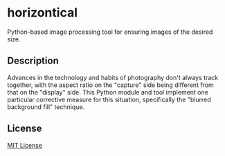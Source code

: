 # horizontical

Python-based image processing tool for ensuring images of the desired size.

## Description

Advances in the technology and habits of photography don't always
track together, with the aspect ratio on the "capture" side being
different from that on the "display" side.  This Python module and
tool implement one particular corrective measure for this situation,
specifically the "blurred background fill" technique.

## License

[MIT License](./LICENSE)
